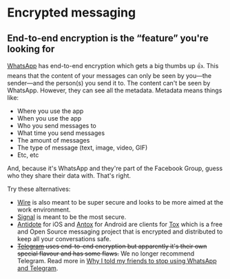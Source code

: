 # Encrypted messaging

## End-to-end encryption is the “feature” you're looking for

[WhatsApp](https://www.whatsapp.com/) has end-to-end encryption which gets a big thumbs up 👍. This means that the content of your messages can only be seen by you—the sender—and the person(s) you send it to. The content can't be seen by WhatsApp. However, they can see all the metadata. Metadata means things like:

- Where you use the app
- When you use the app
- Who you send messages to
- What time you send messages
- The amount of messages
- The type of message (text, image, video, GIF)
- Etc, etc

And, because it's WhatsApp and they're part of the Facebook Group, guess who they share their data with. That's right.

Try these alternatives:
- [Wire](https://wire.com/en/) is also meant to be super secure and looks to be more aimed at the work environment.
- [Signal](https://signal.org) is meant to be the most secure.
- [Antidote](https://antidote.im) for iOS and [Antox](https://github.com/Antox/Antox) for Android are clients for [Tox](https://tox.chat) which is a free and Open Source messaging project that is encrypted and distributed to keep all your conversations safe.
- ~~[Telegram](https://telegram.org) uses end-to-end encryption but apparently it's their own special flavour and has some flaws.~~ We no longer recommend Telegram. Read more in [Why I told my friends to stop using WhatsApp and Telegram](https://medium.freecodecamp.org/why-i-asked-my-friends-to-stop-using-whatsapp-and-telegram-e93346b3c1f0).
